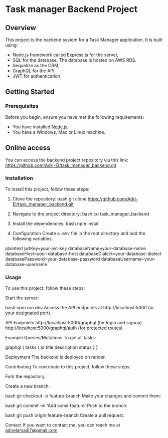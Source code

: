 # Task manager Backend Project

## Overview
This project is the backend system for a Task Manager application. It is built using:
- Node.js framework called Express.js for the server, 
- SQL for the database, The database is hosted on AWS RDS.
- Sequelize as the ORM, 
- GraphQL for the API. 
- JWT for authentication

## Getting Started

### Prerequisites
Before you begin, ensure you have met the following requirements:
- You have installed [Node.js](https://nodejs.org/).
- You have a Windows, Mac or Linux machine.

## Online access
You can access the backend project repository via this link: https://github.com/Adri-El/task_manager_backend.git


### Installation
To install this project, follow these steps:

1. Clone the repository:
   bash
   git clone https://github.com/Adri-El/task_manager_backend.git

2. Navigate to the project directory:
  bash
  cd task_manager_backend

3. Install the dependencies:
  bash
  npm install

4. Configuration
  Create a .env file in the root directory and add the following variables:

plaintext
jwtKey=your-jwt-key
databaseName=your-database-name
databaseHost=your-database-host
databaseDialect=your-database-dialect
databasePassword=your-database-password
databaseUsername=your-database-username

### Usage
To use this project, follow these steps:

Start the server:

bash
npm run dev
Access the API endpoints at http://localhost:5000 (or your designated port).

API Endpoints
http://localhost:5000/graphql (for login and signup)
http://localhost:5000/graphql/auth (for protected routes)


Example Queries/Mutations
To get all tasks:

graphql
{
  tasks {
    id
    title
    description
    status
  }
}


Deployment
The backend is deployed on render.

Contributing
To contribute to this project, follow these steps:

Fork the repository.

Create a new branch:

bash
git checkout -b feature-branch
Make your changes and commit them:

bash
git commit -m 'Add some feature'
Push to the branch:

bash
git push origin feature-branch
Create a pull request.

Contact
If you want to contact me, you can reach me at adrielamadi7@gmail.com.

